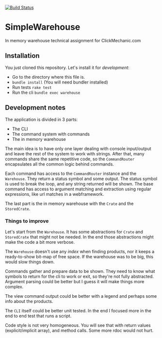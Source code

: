 [![Build Status](https://travis-ci.org/graffic/assignment-clickmechanic.svg?branch=master)](https://travis-ci.org/graffic/assignment-clickmechanic)

# SimpleWarehouse

In memory warehouse technical assignment for ClickMechanic.com


## Installation

You just cloned this repository. Let's install it for *development*:

* Go to the directory where this file is.
* `bundle install` (You will need bundler installed)
* Run tests `rake test`
* Run the cli `bundle exec warehouse`

## Development notes

The application is divided in 3 parts:

* The CLI
* The command system with commands
* The in memory warehouse

The main idea is to have only one layer dealing with console input/output and leave the rest of the system to work with strings. After that, many commands share the same repetitive code, so the `CommandRouter` encapsulates all the common logic behind commands.

Each command has access to the `CommandRouter` instance and the `Warehouse`. They return a status symbol and some output. The status symbol is used to break the loop, and any string returned will be shown. The base command has access to argument matching and extraction using regular expressions, like url matches in a webframework.

The last part is the in memory warehouse with the `Crate` and the `StoredCrate`.

### Things to improve

Let's start from the `Warehouse`. It has some abstractions for `Crate` and `StoredCrate` that might not be needed. In the end those abstractions might make the code a bit more verbose. 

The `Warehouse` doesn't use any *index* when finding products, nor it keeps a ready-to-show bit-map of free space. If the warehouse was to be big, this would slow things down.

Commands gather and prepare data to be shown. They need to know what symbols to return for the cli to work or exit, so they're not fully abstracted. Argument parsing could be better but I guess it will make things more complex.

The view command output could be better with a legend and perhaps some info about the products.

The `CLI` itself could be better unit tested. In the end I focused more in the end to end test that runs a script.

Code style is not very homogeneous. You will see that with return values (explicit/implicit array), and method calls. Some more rdoc would not hurt.
